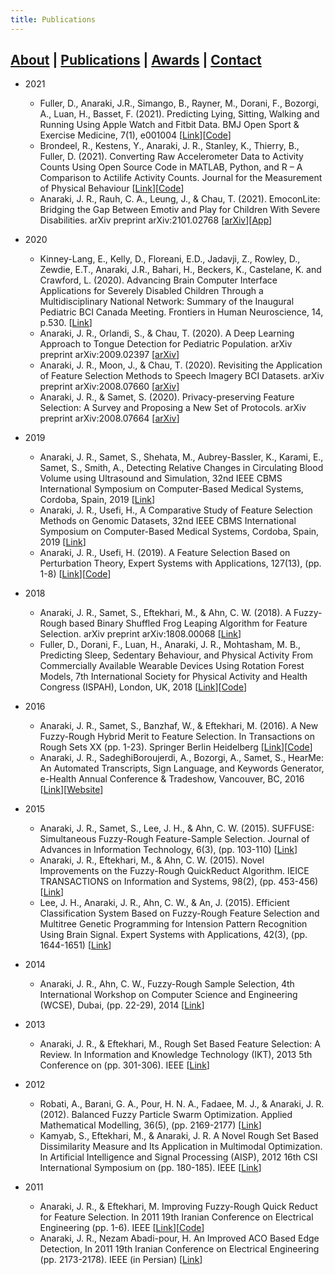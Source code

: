 ```yaml
---
title: Publications
---
```


## [About](index.md) | [Publications](publications.md) | [Awards](awards.md) | [Contact](contact.md)

- 2021
  - Fuller, D., Anaraki, J.R., Simango, B., Rayner, M., Dorani, F., Bozorgi, A., Luan, H., Basset, F. (2021). Predicting Lying, Sitting, Walking and Running Using Apple Watch and Fitbit Data. BMJ Open Sport & Exercise Medicine, 7(1), e001004 [[Link](https://bmjopensem.bmj.com/content/7/1/e001004)][[Code](https://github.com/walkabillylab/jaeger_analysis)]
  - Brondeel, R., Kestens, Y., Anaraki, J. R., Stanley, K., Thierry, B., Fuller, D. (2021). Converting Raw Accelerometer Data to Activity Counts Using Open Source Code in MATLAB, Python, and R – A Comparison to Actilife Activity Counts. Journal for the Measurement of Physical Behaviour [[Link]()][[Code](https://github.com/walkabillylab/activityCounts)]
  - Anaraki, J. R., Rauh, C. A., Leung, J., & Chau, T. (2021). EmoconLite: Bridging the Gap Between Emotiv and Play for Children With Severe Disabilities. arXiv preprint arXiv:2101.02768 [[arXiv](https://arxiv.org/abs/2101.02768)][[App](https://www.hollandbloorview.ca/emocon)]

- 2020
  - Kinney-Lang, E., Kelly, D., Floreani, E.D., Jadavji, Z., Rowley, D., Zewdie, E.T., Anaraki, J.R., Bahari, H., Beckers, K., Castelane, K. and Crawford, L. (2020). Advancing Brain Computer Interface Applications for Severely Disabled Children Through a Multidisciplinary National Network: Summary of the Inaugural Pediatric BCI Canada Meeting. Frontiers in Human Neuroscience, 14, p.530. [[Link](https://www.frontiersin.org/articles/10.3389/fnhum.2020.593883/abstract)]
  - Anaraki, J. R., Orlandi, S., & Chau, T. (2020). A Deep Learning Approach to Tongue Detection for Pediatric Population. arXiv preprint arXiv:2009.02397 [[arXiv](http://arxiv.org/abs/2009.02397)]
  - Anaraki, J. R., Moon, J., & Chau, T. (2020). Revisiting the Application of Feature Selection Methods to Speech Imagery BCI Datasets. arXiv preprint arXiv:2008.07660 [[arXiv](https://arxiv.org/abs/2008.07660)]
  - Anaraki, J. R., & Samet, S. (2020). Privacy-preserving Feature Selection: A Survey and Proposing a New Set of Protocols. arXiv preprint arXiv:2008.07664 [[arXiv](https://arxiv.org/abs/2008.07664)]

- 2019
  - Anaraki, J. R., Samet, S., Shehata, M., Aubrey-Bassler, K., Karami, E., Samet, S., Smith, A., Detecting Relative Changes in Circulating Blood Volume using Ultrasound and Simulation, 32nd IEEE CBMS International Symposium on Computer-Based Medical Systems, Cordoba, Spain, 2019 [[Link](https://ieeexplore.ieee.org/document/8787478)]
  - Anaraki, J. R., Usefi, H., A Comparative Study of Feature Selection Methods on Genomic Datasets, 32nd IEEE CBMS International Symposium on Computer-Based Medical Systems, Cordoba, Spain, 2019 [[Link](https://ieeexplore.ieee.org/document/8787392)]
  - Anaraki, J. R., Usefi, H. (2019). A Feature Selection Based on Perturbation Theory, Expert Systems with Applications, 127(13), (pp. 1-8) [[Link](https://www.sciencedirect.com/science/article/pii/S0957417419301411)][[Code](https://github.com/JRAnaraki/PerturbationFeatureSelection)]

- 2018
  - Anaraki, J. R., Samet, S., Eftekhari, M., & Ahn, C. W. (2018). A Fuzzy-Rough based Binary Shuffled Frog Leaping Algorithm for Feature Selection. arXiv preprint arXiv:1808.00068 [[Link](https://arxiv.org/abs/1808.00068)]
  - Fuller, D., Dorani, F., Luan, H., Anaraki, J. R., Mohtasham, M. B., Predicting Sleep, Sedentary Behaviour, and Physical Activity From Commercially Available Wearable Devices Using Rotation Forest Models, 7th International Society for Physical Activity and Health Congress (ISPAH), London, UK, 2018 [[Link](https://journals.humankinetics.com/doi/full/10.1123/jpah.2018-0535)][[Code](https://github.com/walkabillylab/wearable_device_classification)]

- 2016
  - Anaraki, J. R., Samet, S., Banzhaf, W., & Eftekhari, M. (2016). A New Fuzzy-Rough Hybrid Merit to Feature Selection. In Transactions on Rough Sets XX (pp. 1-23). Springer Berlin Heidelberg [[Link](https://link.springer.com/chapter/10.1007/978-3-662-53611-7_1)][[Code](https://github.com/JRAnaraki/DeltaQuickReduct)]
  - Anaraki, J. R., SadeghiBoroujerdi, A., Bozorgi, A., Samet, S., HearMe: An Automated Transcripts, Sign Language, and Keywords Generator, e-Health Annual Conference & Tradeshow, Vancouver, BC, 2016 [[Link](https://issuu.com/hospitalnews/docs/hn_april2016_issue)][[Website](http://hearme.mybluemix.net/)]

- 2015
  - Anaraki, J. R., Samet, S., Lee, J. H., & Ahn, C. W. (2015). SUFFUSE: Simultaneous Fuzzy-Rough Feature-Sample Selection. Journal of Advances in Information Technology, 6(3), (pp. 103-110) [[Link](http://www.jait.us/index.php?m=content&c=index&a=show&catid=168&id=889)]
  - Anaraki, J. R., Eftekhari, M., & Ahn, C. W. (2015). Novel Improvements on the Fuzzy-Rough QuickReduct Algorithm. IEICE TRANSACTIONS on Information and Systems, 98(2), (pp. 453-456) [[Link](https://www.jstage.jst.go.jp/article/transinf/E98.D/2/E98.D_2014EDL8099/_article)]
  - Lee, J. H., Anaraki, J. R., Ahn, C. W., & An, J. (2015). Efficient Classification System Based on Fuzzy-Rough Feature Selection and Multitree Genetic Programming for Intension Pattern Recognition Using Brain Signal. Expert Systems with Applications, 42(3), (pp. 1644-1651) [[Link](https://www.sciencedirect.com/science/article/pii/S0957417414006095)]

- 2014
  - Anaraki, J. R., Ahn, C. W., Fuzzy-Rough Sample Selection, 4th International Workshop on Computer Science and Engineering (WCSE), Dubai, (pp. 22-29), 2014 [[Link](https://github.com/jranaraki/jranaraki.github.io/blob/27f9e4345a0e97bf91207244c7945bbdb0923bfd/Fuzzy-Rough%20Sample%20Selection.pdf)]

- 2013
  - Anaraki, J. R., & Eftekhari, M., Rough Set Based Feature Selection: A Review. In Information and Knowledge Technology (IKT), 2013 5th Conference on (pp. 301-306). IEEE [[Link](http://ieeexplore.ieee.org/document/6620083/)]

- 2012
  - Robati, A., Barani, G. A., Pour, H. N. A., Fadaee, M. J., & Anaraki, J. R. (2012). Balanced Fuzzy Particle Swarm Optimization. Applied Mathematical Modelling, 36(5), (pp. 2169-2177) [[Link](https://www.sciencedirect.com/science/article/pii/S0307904X11005063)]
  - Kamyab, S., Eftekhari, M., & Anaraki, J. R. A Novel Rough Set Based Dissimilarity Measure and Its Application in Multimodal Optimization. In Artificial Intelligence and Signal Processing (AISP), 2012 16th CSI International Symposium on (pp. 180-185). IEEE [[Link](http://ieeexplore.ieee.org/document/6313740/)]

- 2011
  - Anaraki, J. R., & Eftekhari, M. Improving Fuzzy-Rough Quick Reduct for Feature Selection. In 2011 19th Iranian Conference on Electrical Engineering (pp. 1-6). IEEE [[Link](http://ieeexplore.ieee.org/document/5955425/)][[Code](https://github.com/JRAnaraki/ThresholdFuzzyRoughQuickReduct)]
  - Anaraki, J. R., Nezam Abadi-pour, H. An Improved ACO Based Edge Detection, In 2011 19th Iranian Conference on Electrical Engineering (pp. 2173-2178). IEEE (in Persian) [[Link](https://www.civilica.com/Paper-ICEE19-ICEE19_023=%D8%A8%D9%87%D8%A8%D9%88%D8%AF%DB%8C-%D8%A8%D8%B1%D8%B1%D9%88%D8%B4-%D8%A2%D8%B4%DA%A9%D8%A7%D8%B1%D8%B3%D8%A7%D8%B2%DB%8C-%D9%84%D8%A8%D9%87-%D9%85%D8%A8%D8%AA%D9%86%DB%8C-%D8%A8%D8%B1%D8%A7%D9%84%DA%AF%D9%88%D8%B1%DB%8C%D8%AA%D9%85-%D9%85%D9%88%D8%B1%DA%86%D9%87.html)]
